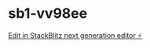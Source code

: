 # sb1-vv98ee

[Edit in StackBlitz next generation editor ⚡️](https://stackblitz.com/~/github.com/abib322/sb1-vv98ee)